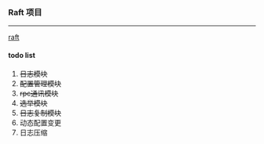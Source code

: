 ### Raft 项目
***
[raft](https://raft.github.io/)
####    todo list

1.  ~~日志模块~~
2.  ~~配置管理模块~~
3.  ~~rpc通讯模块~~
4.  ~~选举模块~~
5.  ~~日志复制模块~~
6.  动态配置变更
7.  日志压缩
